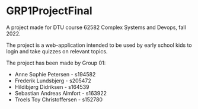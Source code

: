 # GRP1ProjectFinal

A project made for DTU course 62582 Complex Systems and Devops, fall 2022. 

The project is a web-application intended to be used by early school kids to login and take quizzes on relevant topics. 

The project has been made by Group 01:
* Anne Sophie Petersen - s194582
* Frederik Lundsbjerg - s205472
* Hildibjørg Didriksen - s164539
* Sebastian Andreas Almfort - s163922
* Troels Toy Christoffersen - s152780

